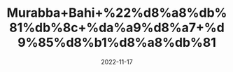 ---
title: 'Murabba+Bahi+%22%d8%a8%db%81%db%8c+%da%a9%d8%a7+%d9%85%d8%b1%d8%a8%db%81'
date: '2022-11-17' 
metatag: '' 
inventory: '0' 
draft: false 
# meta description 
shortDescripton: 'Quince+Preserve%22++It+increases+stamina+and+stimulates+Circulation+in+the+Cardiovascular+System.'
description: 'Preserves+++%d9%85%d8%b1%d8%a8%db%81+%22+%d8%a7%da%86%d8%a7%d8%b1'
longdescription: ''
tags: ''
brand: ''
subCategory: ''
unit: '250 gm-Pk'
sellCount: '0'
featured: True
# product Price
price: '100.0'
# Product Short Description
shortDescription: 'Quince+Preserve%22++It+increases+stamina+and+stimulates+Circulation+in+the+Cardiovascular+System.'
productID: '77E6CC5D-393C-ED11-996A-005056B3A416'
type: 'products'
category: 'Preserves+++%d9%85%d8%b1%d8%a8%db%81+%22+%d8%a7%da%86%d8%a7%d8%b1' 
thumnailproduct: 'https://eraconnect.blob.core.windows.net/product-images/aminsaddiquidawakhana/675479ac-0b7a-4b60-a62d-7c638c21e9df.webp' 
images:
  - image: 'https://eraconnect.blob.core.windows.net/product-images/aminsaddiquidawakhana/675479ac-0b7a-4b60-a62d-7c638c21e9df.webp'  
Variants:
---